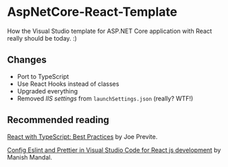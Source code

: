 # AspNetCore-React-Template

How the Visual Studio template for ASP.NET Core application with React really should be today. :)

## Changes

- Port to TypeScript
- Use React Hooks instead of classes
- Upgraded everything
- Removed _IIS settings_ from `launchSettings.json` (really? WTF!)

## Recommended reading

[React with TypeScript: Best Practices](https://www.sitepoint.com/react-with-typescript-best-practices) by Joe Previte.

[Config Eslint and Prettier in Visual Studio Code for React js development](https://medium.com/how-to-react/config-eslint-and-prettier-in-visual-studio-code-for-react-js-development-97bb2236b31a) by Manish Mandal.
